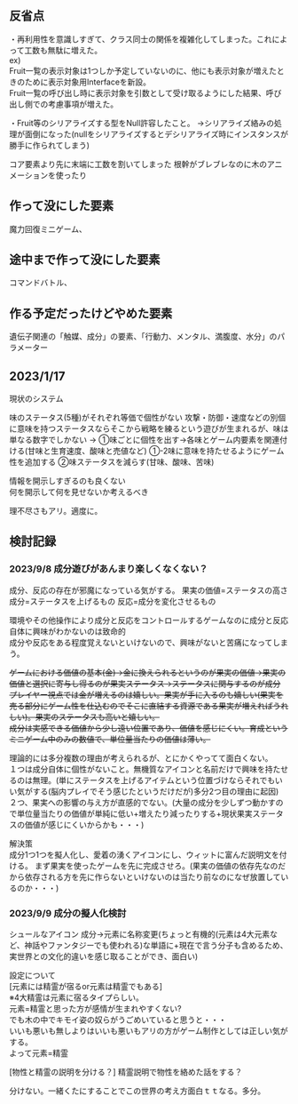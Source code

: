 ## 反省点
・再利用性を意識しすぎて、クラス同士の関係を複雑化してしまった。これによって工数も無駄に増えた。  
ex)  
Fruit一覧の表示対象は1つしか予定していないのに、他にも表示対象が増えたときのために表示対象用Interfaceを新設。  
Fruit一覧の呼び出し時に表示対象を引数として受け取るようにした結果、呼び出し側での考慮事項が増えた。  

・Fruit等のシリアライズする型をNull許容したこと。
→シリアライズ絡みの処理が面倒になった(nullをシリアライズするとデシリアライズ時にインスタンスが勝手に作られてしまう)

コア要素より先に末端に工数を割いてしまった
根幹がブレブレなのに木のアニメーションを使ったり

## 作って没にした要素
魔力回復ミニゲーム、  

## 途中まで作って没にした要素
コマンドバトル、  

## 作る予定だったけどやめた要素
遺伝子関連の「触媒、成分」の要素、「行動力、メンタル、満腹度、水分」のパラメーター


## 2023/1/17
現状のシステム

味のステータス(5種)がそれぞれ等価で個性がない
攻撃・防御・速度などの別個に意味を持つステータスならそこから戦略を練るという遊びが生まれるが、味は単なる数字でしかない
→
①味ごとに個性を出す→各味とゲーム内要素を関連付ける(甘味と生育速度、酸味と売値など)
①-2味に意味を持たせるようにゲーム性を追加する
②味ステータスを減らす(甘味、酸味、苦味)

情報を開示しすぎるのも良くない  
何を開示して何を見せないか考えるべき 

理不尽さもアリ。適度に。  

## 検討記録
### 2023/9/8 成分遊びがあんまり楽しくなくない？
成分、反応の存在が邪魔になっている気がする。
果実の価値=ステータスの高さ
成分=ステータスを上げるもの
反応=成分を変化させるもの

環境やその他操作により成分と反応をコントロールするゲームなのに成分と反応自体に興味がわかないのは致命的  
成分や反応をある程度覚えないといけないので、興味がないと苦痛になってしまう。

~~ゲームにおける価値の基本(金)→金に換えられるというのが果実の価値→果実の価値と選択に寄与し得るのが果実ステータス→ステータスに関与するのが成分  
プレイヤー視点では金が増えるのは嬉しい。果実が手に入るのも嬉しい(果実を売る部分にゲーム性を仕込むのでそこに直結する資源である果実が増えればうれしい)。果実のステータスも高いと嬉しい。  
成分は実感できる価値から少し遠い位置であり、価値を感じにくい。育成というミニゲーム中のみの数値で、単位量当たりの価値は薄い。~~

理論的には多分複数の理由が考えられるが、とにかくやってて面白くない。  
１つは成分自体に個性がないこと。無機質なアイコンと名前だけで興味を持たせるのは無理。(単にステータスを上げるアイテムという位置づけならそれでもいい気がする(脳内プレイでそう感じたというだけだが)多分2つ目の理由に起因)  
２つ、果実への影響の与え方が直感的でない。(大量の成分を少しずつ動かすので単位量当たりの価値が単純に低い+増えたり減ったりする+現状果実ステータスの価値が感じにくいからかも・・・)  

解決策  
成分1つ1つを擬人化し、愛着の湧くアイコンにし、ウィットに富んだ説明文を付ける。
まず果実を使ったゲームを先に完成させろ。(果実の価値の依存先なのだから依存される方を先に作らないといけないのは当たり前なのになぜ放置しているのか・・・)  

### 2023/9/9 成分の擬人化検討
シュールなアイコン
成分→元素に名称変更(ちょっと有機的(元素は4大元素など、神話やファンタジーでも使われる)な単語に+現在で言う分子も含めるため、実世界との文化的違いを感じ取ることができ、面白い)

設定について  
[元素には精霊が宿るor元素は精霊でもある]  
※4大精霊は元素に宿るタイプらしい。  
元素=精霊と思った方が感情が生まれやすくない?  
でも木の中でキモイ姿の奴らがうごめいていると思うと・・・  
いいも悪いも無しよりはいいも悪いもアリの方がゲーム制作としては正しい気がする。  
よって元素=精霊  

[物性と精霊の説明を分ける？]
精霊説明で物性を絡めた話をする？

分けない。一緒くたにすることでこの世界の考え方面白ｔｔなる。多分。  
